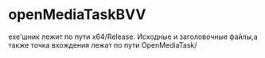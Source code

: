 # openMediaTaskBVV
exe'шник лежит по пути x64/Release.
Исходные и заголовочные файлы,а также точка вхождения лежат по пути OpenMediaTask/
